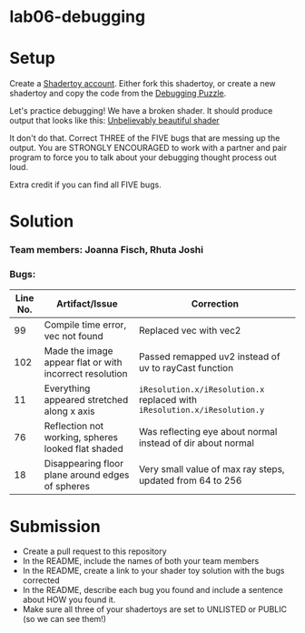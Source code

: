 # lab06-debugging

# Setup 

Create a [Shadertoy account](https://www.shadertoy.com/). Either fork this shadertoy, or create a new shadertoy and copy the code from the [Debugging Puzzle](https://www.shadertoy.com/view/flGfRc).

Let's practice debugging! We have a broken shader. It should produce output that looks like this:
[Unbelievably beautiful shader](https://user-images.githubusercontent.com/1758825/200729570-8e10a37a-345d-4aff-8eff-6baf54a32a40.webm)

It don't do that. Correct THREE of the FIVE bugs that are messing up the output. You are STRONGLY ENCOURAGED to work with a partner and pair program to force you to talk about your debugging thought process out loud.

Extra credit if you can find all FIVE bugs.

# Solution

### Team members: Joanna Fisch, Rhuta Joshi

### Bugs:

|Line No.|Artifact/Issue|Correction|
|---|---|---|
|99|Compile time error, vec not found| Replaced vec with vec2|
|102|Made the image appear flat or with incorrect resolution|Passed remapped uv2 instead of uv to rayCast function|
|11|Everything appeared stretched along x axis|`iResolution.x/iResolution.x` replaced with `iResolution.x/iResolution.y`|
|76|Reflection not working, spheres looked flat shaded|Was reflecting eye about normal instead of dir about normal|
|18|Disappearing floor plane around edges of spheres|Very small value of max ray steps, updated from 64 to 256|


# Submission
- Create a pull request to this repository
- In the README, include the names of both your team members
- In the README, create a link to your shader toy solution with the bugs corrected
- In the README, describe each bug you found and include a sentence about HOW you found it.
- Make sure all three of your shadertoys are set to UNLISTED or PUBLIC (so we can see them!)
